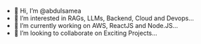 - 👋 Hi, I’m @abdulsamea
- 👀 I’m interested in RAGs, LLMs, Backend, Cloud and Devops...
- 🌱 I’m currently working on AWS, ReactJS and Node.JS...
- 💞️ I’m looking to collaborate on Exciting Projects...
<!---
abdulsamea/abdulsamea is a ✨ special ✨ repository because its `README.md` (this file) appears on your GitHub profile.
You can click the Preview link to take a look at your changes.
--->
